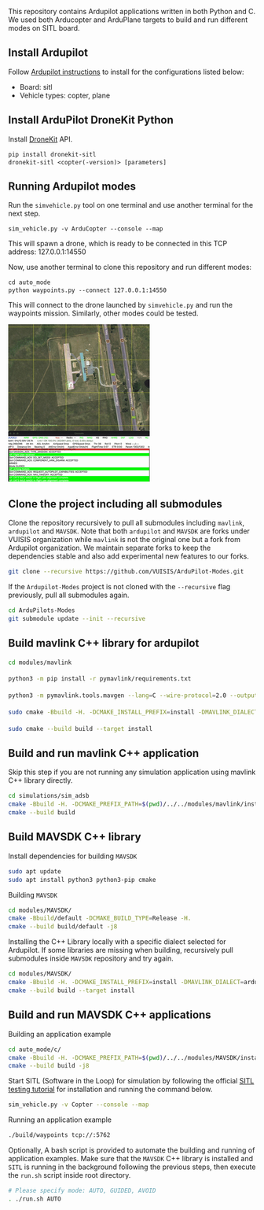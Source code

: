 This repository contains Ardupilot applications written in both Python and C. We used both Arducopter and ArduPlane targets to build and run different modes on SITL board. 

## Install Ardupilot

Follow [Ardupilot instructions](https://github.com/ArduPilot/ardupilot/blob/master/BUILD.md) to install for the configurations listed below: 

- Board: sitl 
- Vehicle types: copter, plane

## Install ArduPilot DroneKit Python

Install [DroneKit](https://github.com/dronekit/dronekit-sitl#dronekit-sitl) API. 

```
pip install dronekit-sitl
dronekit-sitl <copter(-version)> [parameters]
```

## Running Ardupilot modes
Run the `simvehicle.py` tool on one terminal and use another terminal for the next step.
```
sim_vehicle.py -v ArduCopter --console --map
```
This will spawn a drone, which is ready to be connected in this TCP address: 127.0.0.1:14550

Now, use another terminal to clone this repository and run different modes: 

```
cd auto_mode
python waypoints.py --connect 127.0.0.1:14550
```

This will connect to the drone launched by `simvehicle.py` and run the waypoints mission. Similarly, other modes could be tested.

![Drone Simulation](simulation.gif)

## Clone the project including all submodules
Clone the repository recursively to pull all submodules including `mavlink`, `ardupilot` and `MAVSDK`. Note that both `ardupilot` and `MAVSDK` are forks under VUISIS organization while `mavlink` is not the original one but a fork from Ardupilot organization. We maintain separate forks to keep the dependencies stable and also add experimental new features to our forks.
```bash
git clone --recursive https://github.com/VUISIS/ArduPilot-Modes.git
```

If the `Ardupilot-Modes` project is not cloned with the `--recursive` flag previously, pull all submodules again.
```bash
cd ArduPilots-Modes
git submodule update --init --recursive
```

## Build mavlink C++ library for ardupilot
```bash
cd modules/mavlink

python3 -m pip install -r pymavlink/requirements.txt

python3 -m pymavlink.tools.mavgen --lang=C --wire-protocol=2.0 --output=generated/include/mavlink/v2.0 message_definitions/v1.0/ardupilotmega.xml

sudo cmake -Bbuild -H. -DCMAKE_INSTALL_PREFIX=install -DMAVLINK_DIALECT=ardupilotmega -DMAVLINK_VERSION=2.0

sudo cmake --build build --target install
```

## Build and run mavlink C++ application
Skip this step if you are not running any simulation application using mavlink C++ library directly.
```bash
cd simulations/sim_adsb
cmake -Bbuild -H. -DCMAKE_PREFIX_PATH=$(pwd)/../../modules/mavlink/install
cmake --build build
```

## Build MAVSDK C++ library
Install dependencies for building `MAVSDK`
```bash
sudo apt update
sudo apt install python3 python3-pip cmake
```

Building `MAVSDK`
```bash
cd modules/MAVSDK/
cmake -Bbuild/default -DCMAKE_BUILD_TYPE=Release -H.
cmake --build build/default -j8
```

Installing the C++ Library locally with a specific dialect selected for Ardupilot. If some libraries are missing when building, recursively pull submodules inside `MAVSDK` repository and try again.
```bash
cd modules/MAVSDK/
cmake -Bbuild -H. -DCMAKE_INSTALL_PREFIX=install -DMAVLINK_DIALECT=ardupilotmega -DMAVLINK_VERSION=2.0 
cmake --build build --target install
```

## Build and run MAVSDK C++ applications
Building an application example
```bash
cd auto_mode/c/
cmake -Bbuild -H. -DCMAKE_PREFIX_PATH=$(pwd)/../../modules/MAVSDK/install 
cmake --build build -j8
```

Start SITL (Software in the Loop) for simulation by following the official [SITL testing tutorial](https://ardupilot.org/dev/docs/using-sitl-for-ardupilot-testing.html) for installation and running the command below.
```bash
sim_vehicle.py -v Copter --console --map
```

Running an application example
```bash
./build/waypoints tcp://:5762
```

Optionally, A bash script is provided to automate the building and running of application examples. Make sure that the `MAVSDK` C++ library is installed and `SITL` is running in the background following the previous steps, then execute the `run.sh` script inside root directory.
```bash
# Please specify mode: AUTO, GUIDED, AVOID
. ./run.sh AUTO
```
